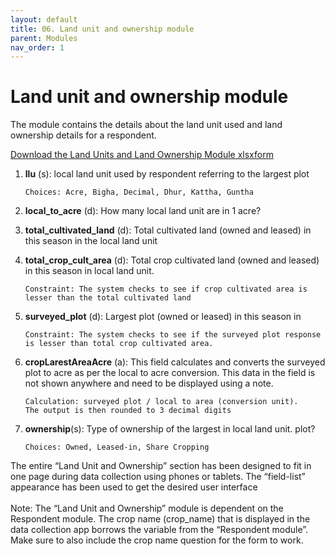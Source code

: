 ```yaml
---
layout: default
title: 06. Land unit and ownership module
parent: Modules
nav_order: 1
---
```


# Land unit and ownership module

The module contains the details about the land unit used and land ownership details for a respondent.

[Download the Land Units and Land Ownership Module xlsxform](Modules/df_landunit.xlsx)


1.  **llu** (s): local land unit used by respondent referring to the largest plot 
        
        Choices: Acre, Bigha, Decimal, Dhur, Kattha, Guntha

2.  **local_to_acre** (d): How many local land unit  are in 1 acre?

3.  **total_cultivated_land** (d): Total cultivated land (owned and leased) in this season in the local land unit 

4.  **total_crop_cult_area** (d): Total crop  cultivated land  (owned and leased) in this season in local land unit. 

        Constraint: The system checks to see if crop cultivated area is lesser than the total cultivated land

5.  **surveyed_plot** (d): Largest  plot (owned or leased) in this season in 

        Constraint: The system checks to see if the surveyed plot response is lesser than total crop cultivated area. 

6.  **cropLarestAreaAcre** (a): This field calculates and converts the surveyed plot to acre as per the local to acre conversion. This data in the field is not shown anywhere and need to be displayed using a note. 

        Calculation: surveyed plot / local to area (conversion unit). 
        The output is then rounded to 3 decimal digits

7.  **ownership**(s): Type of ownership of the largest  in local land unit.   plot?

        Choices: Owned, Leased-in, Share Cropping

<div class = 'alert'>
The entire “Land Unit and Ownership” section has been designed to fit in one page during data collection using phones or tablets. The “field-list” appearance has been used to get the desired user interface </div>

<br>
<div class = 'important'>Note: The “Land Unit and Ownership” module is dependent on the Respondent module. The crop name (crop_name) that is displayed in the data collection app borrows the variable from the “Respondent module”. Make sure to also include the crop name question for the form to work. </div>


</div>
